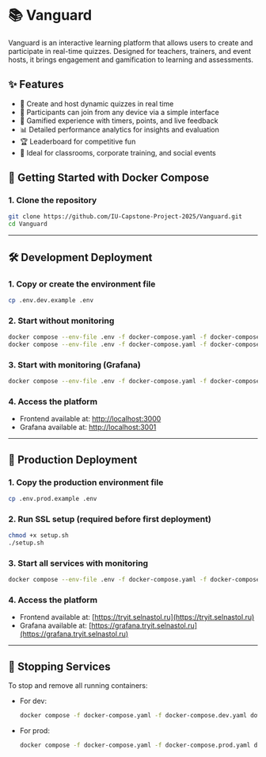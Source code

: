 # 📚 Vanguard

Vanguard is an interactive learning platform that allows users to create and participate in real-time quizzes. Designed for teachers, trainers, and event hosts, it brings engagement and gamification to learning and assessments.

## ✨ Features

- 🎨 Create and host dynamic quizzes in real time
- 📱 Participants can join from any device via a simple interface
- 🧠 Gamified experience with timers, points, and live feedback
- 📊 Detailed performance analytics for insights and evaluation
- 🏆 Leaderboard for competitive fun
- 👥 Ideal for classrooms, corporate training, and social events

## 🚀 Getting Started with Docker Compose

### 1. Clone the repository

```sh
git clone https://github.com/IU-Capstone-Project-2025/Vanguard.git
cd Vanguard
```

---

## 🛠 Development Deployment

### 1. Copy or create the environment file

```sh
cp .env.dev.example .env
```

### 2. Start without monitoring

```sh
docker compose --env-file .env -f docker-compose.yaml -f docker-compose.dev.yaml build
docker compose --env-file .env -f docker-compose.yaml -f docker-compose.dev.yaml up -d frontend
```

### 3. Start with monitoring (Grafana)

```sh
docker compose --env-file .env -f docker-compose.yaml -f docker-compose.dev.yaml up -d --build
```

### 4. Access the platform

* Frontend available at: [http://localhost:3000](http://localhost:3000)
* Grafana available at: [http://localhost:3001](http://localhost:3001)

---

## 🔐 Production Deployment

### 1. Copy the production environment file

```sh
cp .env.prod.example .env
```

### 2. Run SSL setup (required before first deployment)

```sh
chmod +x setup.sh
./setup.sh
```

### 3. Start all services with monitoring

```sh
docker compose --env-file .env -f docker-compose.yaml -f docker-compose.prod.yaml up -d --build
```

### 4. Access the platform

* Frontend available at: [https://tryit.selnastol.ru](https://tryit.selnastol.ru)
* Grafana available at: [https://grafana.tryit.selnastol.ru](https://grafana.tryit.selnastol.ru)

---

## 🧹 Stopping Services

To stop and remove all running containers:

- For dev:
    ```sh
    docker compose -f docker-compose.yaml -f docker-compose.dev.yaml down
    ```

- For prod:
    ```sh
    docker compose -f docker-compose.yaml -f docker-compose.prod.yaml down
    ```
